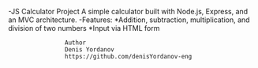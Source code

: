 -JS Calculator Project
A simple calculator built with Node.js, Express, and an MVC architecture.
-Features:
*Addition, subtraction, multiplication, and division of two numbers
*Input via HTML form

					Author
					Denis Yordanov
					https://github.com/denisYordanov-eng
